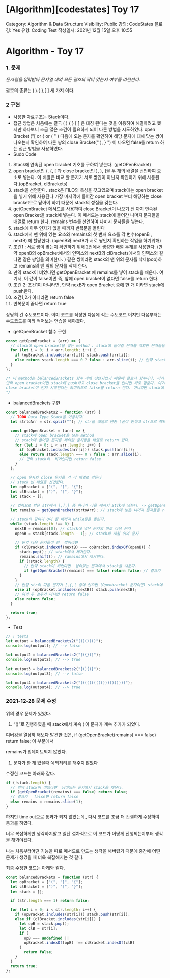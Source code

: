 # [Algorithm][codestates] Toy 17

Category: Algorithm & Data Structure
Visibility: Public
강의: CodeStates
블로깅: Yes
유형: Coding Test
작성일시: 2021년 12월 15일 오후 10:55

# Algorithm - Toy 17

### 1. 문제

_문자열을 입력받아 문자열 내의 모든 괄호의 짝이 맞는지 여부를 리턴한다._

괄호의 종류는 ( ).{ },[ ] 세 가지 이다.

### 2 구현

- 사용한 자료구조는 Stack이다.
- 접근 방법은 처음에는 결국 ( ) { } [ ] 은 대칭 된다는 것을 이용하여 해결하려고 했지만 하다보니 조금 많은 조건이 필요하게 되어 다른 방법을 시도하였다. open Bracket ("[ or { or ( " ) 다음에 오는 문자를 확인하여 해당 문자에 대해 맞는 쌍이 나오는지 확인하여 다른 쌍의 close Bracket(" ), } ") 이 나오면 false를 return 하는 접근 방법을 사용하였다.
- Sudo Code

1. Stack에 연속된 open bracket 기호를 구하여 넣는다. (getOPenBracket)
2. open bracket인 (, {, [ 과 close bracket인 ), }, ]을 두 개의 배열을 선언하여 요소로 넣는다. 이 배열은 비교 할 문자가 서로 쌍인이 아닌지 확인하기 위해 사용된다.(opBracket, clBrackets)
3. stack을 선언한다. stack은 FILO의 특성을 갖고있으며 stack에는 open bracket을 넣기 위해 사용된다 가장 마지막에 들어간 open bracket 부터 해당하는 close bracket으로 닫아야 하기 때문에 stack의 성질을 갖는다.
4. getOpenBracket 메서드를 사용하여 close Bracket이 나오기 전 까지 연속된 open Bracket을 stack에 넣는다. 이 메서드는 stack에 들어간 나머지 문자들을 배열로 return 한다. remains 변수를 선언하여 나머지 문자들을 넣는다.
5. stack에 아무 인자가 없을 때까지 반복문을 돌린다
6. stack에서 맨 위에 있는 요소와 remains의 첫 번째 요소를 각 변수(openB , nextB) 에 할당한다. (openB와 nextB가 서로 쌍인지 확인하는 작업을 하기위해)
7. 조건1 : 서로 쌍이 맞는지 확인하기 위해 2번에서 생성한 배열 두개를 사용한다. (만약 openB의 opBracket에서의 인덱스와 nextB의 clBrackets에서의 인덱스와 같다면 같은 쌍임을 의미한다. ) 같은 쌍이라면 stack의 맨 위의 문자를 삭제(pop)하고 remains의 맨 앞의 문자를 삭제 한다.
8. 만약 stack이 비었다면 getOpenBracket 에 remains를 넣어 stack을 채운다. 여기서, 이 값이 false이면 즉, 앞에 open bracket이 없다면 false를 return 한다.
9. 조건 2: 조건1이 아니라면, 만약 nexB가 open Bracket 중에 한 개 이라면 stack에 push한다.
10. 조건1,2가 아니라면 return false
11. 반복문이 끝나면 return true

상당히 긴 수도코드이다. 이미 코드를 작성한 다음에 적는 수도코드 이지만 다음부터는 수도코드를 미리 적어보는 연습을 해야겠다.

- getOpenBracket 함수 구현

```jsx
const getOpenBracket = (arr) => {
  // stack에 open bracket을 넣는 method . stack에 들어갈 문자를 제외한 문자들을 배열로 return 한다.
  for (let i = 0; i < arr.length; i++) {
    if (opBracket.includes(arr[i])) stack.push(arr[i]);
    else return stack.length === 0 ? false : arr.slice(i); // 만약 stack이  비어있다면 return false
  }
};

/* 이 method는 balancedBrackets 함수 내에 선언되었기 때문에 클로저 함수이다. 따라서 부모 함수의 변수를 사용한다.
만약 open bracket이면 stack에 push하고 close bracket을 만나면 바로 멈춘다. 여기서 stack이 비어있다면 
close bracket이 먼저 시작된다는 의미이므로 false를 return 한다. 아니라면 stack에 넣고 남은 문자들을 return 한다.
*/
```

- balancedBrackets 구현

```jsx
const balancedBrackets2 = function (str) {
  // TODO Data Type Stack을 이용하자!
  let strtoArr = str.split(""); // str을 배열로 변환 (굳이 안하고 str으로 해도 될 듯 하다)

  const getOpenBracket = (arr) => {
    // stack에 open bracket을 넣는 method
    // stack에 들어갈 문자를 제외한 문자들을 배열로 return 한다.
    for (let i = 0; i < arr.length; i++) {
      if (opBracket.includes(arr[i])) stack.push(arr[i]);
      else return stack.length === 0 ? false : arr.slice(i);
      // 만약 stack이  비어있다면 return false
    }
  };

  // open 문자와 close 문자를 각 각 배열로 만든다
  // stack 빈 배열을 선언한다.
  let opBracket = ["(", "[", "{"];
  let clBracket = [")", "]", "}"];
  let stack = [];

  // 입력으로 받은 str에서 ),],} 중 하나가 나올 떄까지 Stck에 넣는다. -> getOpenBracket(str)
  let remains = getOpenBracket(strtoArr); // stack에 넣은 나머지 문자들을 remain 변수에 배열 자료형으로  초기화

  // stack의 길이가 0이 될 때까지 while문을 돌린다.
  while (stack.length !== 0) {
    nextB = remains[0]; // stack에 넣은 문자의 바로 다음 문자
    openB = stack[stack.length - 1]; // stack의 제윌 위의 문자

    // 만약 다음 문자들이 한  쌍이라면
    if (clBracket.indexOf(nextB) === opBracket.indexOf(openB)) {
      stack.pop(); // stack에서 제거한다.
      remains.shift(); // ramains에서 제거한다.
      if (!stack.length) {
        // 만약 stack이 비었다면  남아있는 문자에서 stack을 채운다.
        if (getOpenBracket(remains) === false) return false; // 결과가   false면 return false
      }
    }
    // 만얃 str의 다음 문자가 [,{,( 중에 있으면 (Openbracket 문자이면) stack에 추가한다.
    else if (opBracket.includes(nextB)) stack.push(nextB);
    // 위의 두 경우가 아니면 return false
    else return false;
  }

  return true;
};
```

- Test

```js
// ! tests
let output = balancedBrackets2("())()(()");
console.log(output); // --> false

let output2 = balancedBrackets2("[({})]");
console.log(output2); // --> true

let output3 = balancedBrackets2("[(]{)}");
console.log(output3); // --> false

let output4 = balancedBrackets2("(((((((((())))))))))");
console.log(output4); // --> true
```

### 2021-12-28 문제 수정

위의 경우 문제가 있었다.

1. “()”로 진행하였을 때 stack에서 계속 ( 이 문자가 계속 추가가 되었다.

디버깅을 열심히 해보다 발견한 것은, if (getOpenBracket(remains) === false) return false; 이 부분에서

remains가 업데이트되지 않았다.

1. 문자가 한 개 있을때 예외처리를 해주지 않았다

수정한 코드는 아래와 같다.

```jsx
if (!stack.length) {
  // 만약 stack이 비었다면  남아있는 문자에서 stack을 채운다.
  if (getOpenBracket(remains) === false) return false;
  // 결과가   false면 return false
  else remains = remains.slice(1);
}
```

하지만 time out으로 통과가 되지 않았는데,, 다시 코드를 조금 더 간결하게 수정하여 통과를 하였다.

너무 복잡하게만 생각하지말고 일단 절차적으로 이 코드가 어떻게 진행되는지부터 생각을 해봐야겠다.

나는 처음부터어떤 기능을 따로 메서드로 만드는 생각을 해버렸기 때문에 중간에 어떤 문제가 생겼을 때 더욱 복잡해지는 것 같다.

최종 수정한 코드는 아래와 같다.

```jsx
const balancedBrackets = function (str) {
  let opBracket = ["(", "[", "{"];
  let clBracket = [")", "]", "}"];
  let stack = [];

  if (str.length === 1) return false;

  for (let i = 0; i < str.length; i++) {
    if (opBracket.includes(str[i])) stack.push(str[i]);
    else if (clBracket.includes(str[i])) {
      let opB = stack.pop();
      let clB = str[i];
      if (
        opB === undefined ||
        opBracket.indexOf(opB) !== clBracket.indexOf(clB)
      )
        return false;
    }
  }
  return true;
};
```
